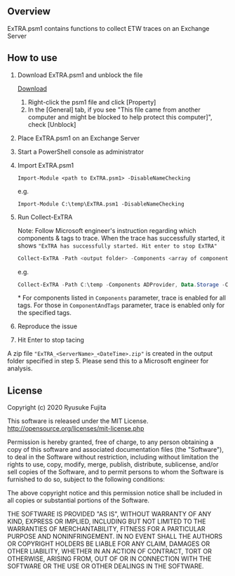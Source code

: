 ## Overview

ExTRA.psm1 contains functions to collect ETW traces on an Exchange Server

## How to use

1. Download ExTRA.psm1 and unblock the file

    [Download](https://github.com/jpmessaging/ExTRA/releases/download/v2020-12-18/ExTRA.psm1)

    1. Right-click the psm1 file and click [Property]  
    2. In the [General] tab, if you see "This file came from another computer and might be blocked to help protect this computer]", check [Unblock]

2. Place ExTRA.psm1 on an Exchange Server
3. Start a PowerShell console as administrator
4. Import ExTRA.psm1

    ```
    Import-Module <path to ExTRA.psm1> -DisableNameChecking
    ```
    e.g.
    ```
    Import-Module C:\temp\ExTRA.psm1 -DisableNameChecking
    ```

5. Run Collect-ExTRA

    Note: Follow Microsoft engineer's instruction regarding which components & tags to trace.
    When the trace has successfully started, it shows `"ExTRA has successfully started. Hit enter to stop ExTRA"`


    ```PowerShell
    Collect-ExTRA -Path <output folder> -Components <array of component names> -ComponentAndTags <hash table of components & tags to trace>
    ```

    e.g.
    ```PowerShell
    Collect-ExTRA -Path C:\temp -Components ADProvider, Data.Storage -ComponentAndTags @{'SystemLogging'= 'SystemNet,SystemNetSocket'}
    ```

    \* For components listed in `Components` parameter, trace is enabled for all tags.  For those in `ComponentAndTags` parameter, trace is enabled only for the specified tags.


6.  Reproduce the issue

7. Hit Enter to stop tacing

A zip file `"ExTRA_<ServerName>_<DateTime>.zip"` is created in the output folder specified in step 5.
Please send this to a Microsoft engineer for analysis.

## License
Copyright (c) 2020 Ryusuke Fujita

This software is released under the MIT License.  
http://opensource.org/licenses/mit-license.php

Permission is hereby granted, free of charge, to any person obtaining a copy of this software and associated documentation files (the "Software"), to deal in the Software without restriction, including without limitation the rights to use, copy, modify, merge, publish, distribute, sublicense, and/or sell copies of the Software, and to permit persons to whom the Software is furnished to do so, subject to the following conditions:

The above copyright notice and this permission notice shall be included in all copies or substantial portions of the Software.

THE SOFTWARE IS PROVIDED "AS IS", WITHOUT WARRANTY OF ANY KIND, EXPRESS OR IMPLIED, INCLUDING BUT NOT LIMITED TO THE WARRANTIES OF MERCHANTABILITY, FITNESS FOR A PARTICULAR PURPOSE AND NONINFRINGEMENT. IN NO EVENT SHALL THE AUTHORS OR COPYRIGHT HOLDERS BE LIABLE FOR ANY CLAIM, DAMAGES OR OTHER LIABILITY, WHETHER IN AN ACTION OF CONTRACT, TORT OR OTHERWISE, ARISING FROM, OUT OF OR IN CONNECTION WITH THE SOFTWARE OR THE USE OR OTHER DEALINGS IN THE SOFTWARE.


